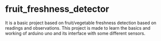 # __fruit_freshness_detector__

It is a basic project based on fruit/vegetable freshness detection based on readings and observations.
This project is made to learn the basics and working of arduino uno and its interface with some different sensors.
